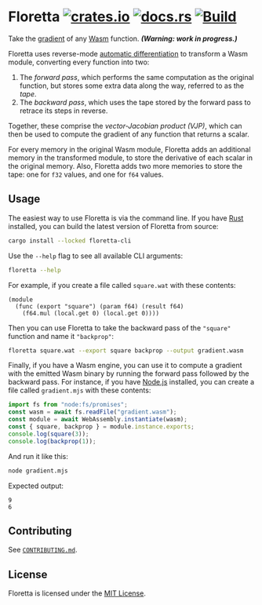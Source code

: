 # Floretta [![crates.io](https://img.shields.io/crates/v/floretta)][crate] [![docs.rs](https://img.shields.io/docsrs/floretta)][docs] [![Build](https://github.com/samestep/floretta/actions/workflows/build.yml/badge.svg)](https://github.com/samestep/floretta/actions/workflows/build.yml)

Take the [gradient][] of any [Wasm][] function. _**(Warning: work in progress.)**_

Floretta uses reverse-mode [automatic differentiation][] to transform a Wasm module, converting every function into two:

1. The _forward pass_, which performs the same computation as the original function, but stores some extra data along the way, referred to as the _tape_.
2. The _backward pass_, which uses the tape stored by the forward pass to retrace its steps in reverse.

Together, these comprise the _vector-Jacobian product (VJP)_, which can then be used to compute the gradient of any function that returns a scalar.

For every memory in the original Wasm module, Floretta adds an additional memory in the transformed module, to store the derivative of each scalar in the original memory. Also, Floretta adds two more memories to store the tape: one for `f32` values, and one for `f64` values.

## Usage

The easiest way to use Floretta is via the command line. If you have [Rust][] installed, you can build the latest version of Floretta from source:

```sh
cargo install --locked floretta-cli
```

Use the `--help` flag to see all available CLI arguments:

```sh
floretta --help
```

For example, if you create a file called `square.wat` with these contents:

```wat
(module
  (func (export "square") (param f64) (result f64)
    (f64.mul (local.get 0) (local.get 0))))
```

Then you can use Floretta to take the backward pass of the `"square"` function and name it `"backprop"`:

```sh
floretta square.wat --export square backprop --output gradient.wasm
```

Finally, if you have a Wasm engine, you can use it to compute a gradient with the emitted Wasm binary by running the forward pass followed by the backward pass. For instance, if you have [Node.js][] installed, you can create a file called `gradient.mjs` with these contents:

```js
import fs from "node:fs/promises";
const wasm = await fs.readFile("gradient.wasm");
const module = await WebAssembly.instantiate(wasm);
const { square, backprop } = module.instance.exports;
console.log(square(3));
console.log(backprop(1));
```

And run it like this:

```sh
node gradient.mjs
```

Expected output:

```
9
6
```

## Contributing

See [`CONTRIBUTING.md`](CONTRIBUTING.md).

## License

Floretta is licensed under the [MIT License](LICENSE).

[automatic differentiation]: https://en.wikipedia.org/wiki/Automatic_differentiation
[crate]: https://crates.io/crates/floretta
[docs]: https://docs.rs/floretta
[gradient]: https://en.wikipedia.org/wiki/Gradient
[node.js]: https://nodejs.org
[rust]: https://www.rust-lang.org/tools/install
[wasm]: https://webassembly.org/
